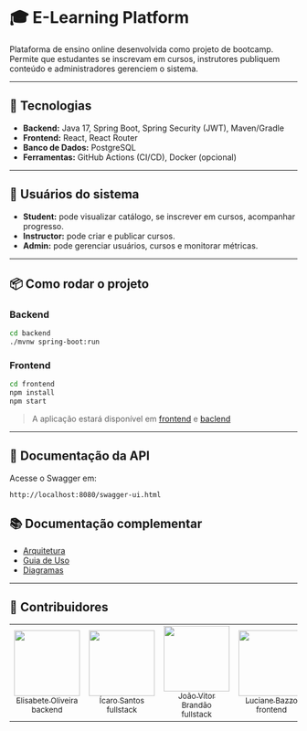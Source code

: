 # 🎓 E-Learning Platform

Plataforma de ensino online desenvolvida como projeto de bootcamp.  
Permite que estudantes se inscrevam em cursos, instrutores publiquem conteúdo e administradores gerenciem o sistema.

---

## 🚀 Tecnologias
- **Backend:** Java 17, Spring Boot, Spring Security (JWT), Maven/Gradle
- **Frontend:** React, React Router
- **Banco de Dados:** PostgreSQL
- **Ferramentas:** GitHub Actions (CI/CD), Docker (opcional)

---

## 👥 Usuários do sistema
- **Student:** pode visualizar catálogo, se inscrever em cursos, acompanhar progresso.
- **Instructor:** pode criar e publicar cursos.
- **Admin:** pode gerenciar usuários, cursos e monitorar métricas.

---

## 📦 Como rodar o projeto

### Backend
```bash
cd backend
./mvnw spring-boot:run
```

### Frontend
```bash
cd frontend
npm install
npm start
```
> A aplicação estará disponível em [frontend](http://localhost:3000) e [baclend](http://localhost:8080)

---
## 📖 Documentação da API

Acesse o Swagger em:
```
http://localhost:8080/swagger-ui.html
```
## 📚 Documentação complementar
- [Arquitetura](docs/ARCHITECTURE.md)
- [Guia de Uso](docs/USAGE.md)
- [Diagramas](docs/DIAGRAMS.md)
---

## 📌 Contribuidores
<table>
  <tr>
    <td align="center">
      <a href="https://github.com/Elisabete-MO">
        <img loading="lazy" src="https://avatars.githubusercontent.com/Elisabete-MO?v=4" width=115><br>
        <sub>Elisabete Oliveira</sub><br>
        <sub>backend</sub>
      </a>
    </td>
    <td align="center">
      <a href="https://github.com/FlightofIcarus">
        <img loading="lazy" src="https://avatars.githubusercontent.com/FlightofIcarus?v=4" width=115><br>
        <sub>Ícaro Santos</sub><br>
        <sub>fullstack</sub>
      </a>  
    </td>
    <td align="center">
      <a href="https://github.com/jvcbrandao">
        <img loading="lazy" src="https://avatars.githubusercontent.com/jvcbrandao?v=4" width=115><br>
        <sub>João Vitor Brandão</sub><br>
        <sub>fullstack</sub>
      </a>
    </td>
    <td align="center">
      <a href="https://github.com/LucianeBazzo">
        <img loading="lazy" src="https://avatars.githubusercontent.com/LucianeBazzo?v=4" width=115><br>
        <sub>Luciane Bazzo</sub><br>
        <sub>frontend</sub>
      </a>
    </td>
    <td align="center">
      <a href="https://github.com/RangelMRK">
        <img loading="lazy" src="https://avatars.githubusercontent.com/RangelMRK?v=4" width=115><br>
        <sub>Marcos Rangel</sub><br>
        <sub>backend</sub>
      </a>
    </td>
  </tr>
</table>

